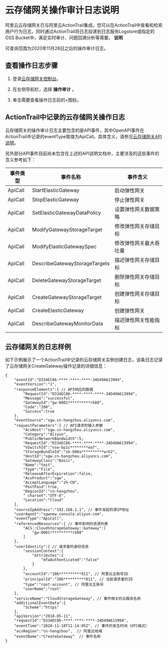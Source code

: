 云存储网关操作审计日志说明 
==================================

阿里云云存储网关已与阿里云ActionTrail集成，您可以在ActionTrail中查看和检索用户行为日志，同时通过ActionTrail将日志投递到日志服务Logstore或指定的OSS Bucket中，满足实时审计、问题回溯分析等需要。
**说明**

可查询范围为2020年11月28日之后的操作审计日志。

查看操作日志步骤 
-----------------------------

1. 登录[云存储网关控制台](https://sgwnew.console.aliyun.com)。

   

2. 在左侧导航栏，选择 **操作审计** 。

   

3. 单击需要查看操作日志前的+图标。

   




ActionTrail中记录的云存储网关操作日志 
---------------------------------------------

云存储网关的操作审计日志主要包含的是API事件，其中OpenAPI事件在ActionTrail中记录的eventType取值为ApiCall。具体含义，请参见[云存储网关API说明](https://help.aliyun.com/document_detail/170253.html?spm=a2c4g.11174283.6.662.722e4b55T0Ed9w)。

另外部分API事件目前尚未包含在上述的API说明文档中，主要涉及的这些事件的含义参考如下：


|  事件类型   |             事件名称              |    事件含义     |
|---------|-------------------------------|-------------|
| ApiCall | StartElasticGateway           | 启动弹性网关      |
| ApiCall | StopElasticGateway            | 停止弹性网关      |
| ApiCall | SetElasticGatewayDataPolicy   | 设置弹性网关数据策略  |
| ApiCall | ModifyGatewayStorageTarget    | 修改弹性网关存储目标  |
| ApiCall | ModifyElasticGatewaySpec      | 修改弹性网关最大吞吐量 |
| ApiCall | DescribeGatewayStorageTargets | 描述弹性网关存储目标  |
| ApiCall | DeleteGatewayStorageTarget    | 删除弹性网关存储目标  |
| ApiCall | CreateGatewayStorageTarget    | 创建弹性网关存储目标  |
| ApiCall | CreateElasticGateway          | 创建弹性网关      |
| ApiCall | DescribeGatewayMonitorData    | 描述弹性网关性能指标  |



云存储网关的日志样例 
-------------------------------

如下示例展示了一个ActionTrail中记录的云存储网关实例创建日志，该条日志记录了云存储网关CreateGateway操作记录的详细信息：

    {
        "eventId":"D334EC86-****-****-****-34D49A613994",
        "eventVersion":"1",
        "responseElements":{ // API响应的数据
            "RequestId":"D334EC86-****-****-****-34D49A613994",
            "Message":"successful",
            "GatewayId":"gw-0001**********rk08",
            "Code":"200",
            "Success":true
        },
        "eventSource":"sgw.cn-hangzhou.aliyuncs.com",
        "requestParameters":{ // API请求的输入参数
            "AcsHost":"sgw.cn-hangzhou.aliyuncs.com",
            "Category":"Aliyun",
            "PublicNetworkBandwidth":5,
            "RequestId":"D334EC86-****-****-****-34D49A613994",
            "VSwitchId":"vsw-bp1c********ea7",
            "StorageBundleId":"sb-000a**********wrb2",
            "HostId":"sgw.cn-hangzhou.aliyuncs.com",
            "GatewayClass":"Basic",
            "Name":"test",
            "Type":"File",
            "ReleaseAfterExpiration":false,
            "AcsProduct":"sgw",
            "AcceptLanguage":"zh-CN",
            "PostPaid":true,
            "RegionId":"cn-hangzhou",
            " charset":"UTF-8",
            "Location":"Cloud"
        },
        "sourceIpAddress":"192.168.1.1", // 事件发起的源IP地址
        "userAgent":"sgwnew.console.aliyun.com",
        "eventType":"ApiCall",
        "referencedResources":{ // 事件影响的资源列表
            "ACS::CloudStorageGateway::Gateway":[
                "gw-0001**********rk08"
            ]
        },
        "userIdentity":{ // 请求者的身份信息
            "sessionContext":{
                "attributes":{
                    "mfaAuthenticated":"false"
                }
            },
            "accountId":"106**********811", // 阿里云主账号ID
            "principalId":"106**********811", // 当前请求者的ID
            "type":"root-account", // 阿里云主账号
            "userName":"root"
        },
        "serviceName":"CloudStorageGateway", // 事件相关的云服务名称
        "additionalEventData":{
            "Scheme":"https"
        },
        "apiVersion":"2018-05-11",
        "requestId":"D334EC86-****-****-****-34D49A613994",
        "eventTime":"2020-11-18T11:14:05Z", // 事件的发生时间（UTC格式）
        "acsRegion":"cn-hangzhou",  // 阿里云地域
        "eventName":"CreateGateway"  // 事件名称 
    }



